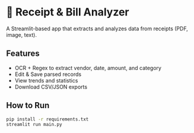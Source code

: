 # 🧾 Receipt & Bill Analyzer

A Streamlit-based app that extracts and analyzes data from receipts (PDF, image, text).

## Features
- OCR + Regex to extract vendor, date, amount, and category
- Edit & Save parsed records
- View trends and statistics
- Download CSV/JSON exports

## How to Run
```bash
pip install -r requirements.txt
streamlit run main.py
